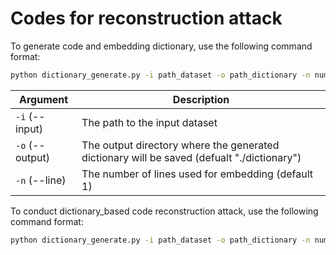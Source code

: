 # Codes for reconstruction attack

To generate code and embedding dictionary, use the following command format:

```bash
python dictionary_generate.py -i path_dataset -o path_dictionary -n number_of_embedding
```

| Argument     | Description                                                                   |
|--------------|-------------------------------------------------------------------------------|
| `-i` (--input)   | The path to the input dataset                                    |
| `-o` (--output)      |  The output directory where the generated dictionary will be saved (defualt "./dictionary")          |
| `-n` (--line)     | The number of lines used for embedding (default 1)      |


To conduct dictionary_based code reconstruction attack, use the following command format:

```bash
python dictionary_generate.py -i path_dataset -o path_dictionary -n number_of_embedding
```
